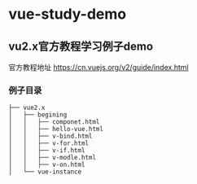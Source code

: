 # vue-study-demo

## vu2.x官方教程学习例子demo
官方教程地址 https://cn.vuejs.org/v2/guide/index.html


### 例子目录
```
├── vue2.x
│   ├── begining
│   │   ├── componet.html
│   │   ├── hello-vue.html
│   │   ├── v-bind.html
│   │   ├── v-for.html
│   │   ├── v-if.html
│   │   ├── v-modle.html
│   │   ├── v-on.html
│   └── vue-instance
 
```



